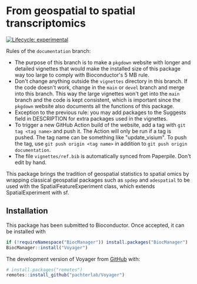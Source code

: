 
# From geospatial to spatial transcriptomics

<!-- badges: start -->
[![Lifecycle: experimental](https://img.shields.io/badge/lifecycle-experimental-orange.svg)](https://lifecycle.r-lib.org/articles/stages.html#experimental)
<!-- badges: end -->

Rules of the `documentation` branch:

* The purpose of this branch is to make a `pkgdown` website with longer and detailed vignettes that would make the installed size of this package way too large to comply with Bioconductor's 5 MB rule.
* Don't change anything outside the `vignettes` directory in this branch. If the code doesn't work, change in the `main` or `devel` branch and merge into this branch. This way the large vignettes won't get into the `main` branch and the code is kept consistent, which is important since the `pkgdown` website also documents all the functions of this package.
* Exception to the previous rule: you may add packages to the Suggests field in DESCRIPTION for extra packages used in the vignettes.
* To trigger a new GitHub Action build of the website, add a tag with `git tag <tag name>` and push it. The Action will only be run if a tag is pushed. The tag name can be something like "update_visium". To push the tag, use `git push origin <tag name>` in addition to `git push origin documentation`.
* The file `vignettes/ref.bib` is automatically synced from Paperpile. Don't edit by hand.

This package brings the tradition of geospatial statistics to spatial omics by wrapping classical geospatial packages such as `spdep` and `adespatial` to be used with the SpatialFeatureExperiment class, which extends SpatialExperiment with sf.

## Installation

This package has been submitted to Bioconductor. Once accepted, it can be installed with 

```r
if (!requireNamespace("BiocManager")) install.packages("BiocManager")
BiocManager::install("Voyager")
```

The development version of Voyager from [GitHub](https://github.com/) with:

``` r
# install.packages("remotes")
remotes::install_github("pachterlab/Voyager")
```
